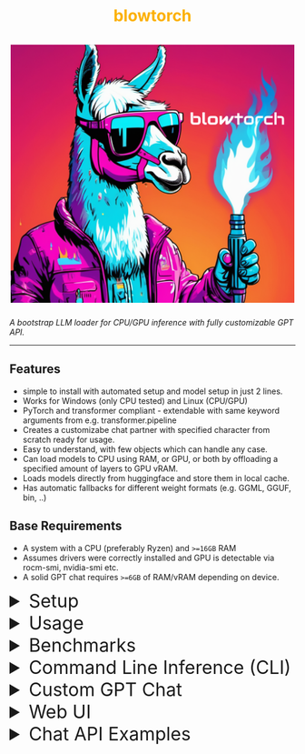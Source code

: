 <h1 align=center style='color:#fcb103'>blowtorch<br>

<br>

<img src="logo.png" style="text-align:center; width:500px">

<br>
<!-- [![Tweet](https://img.shields.io/twitter/url/http/shields.io.svg?style=social)](https://twitter.com/intent/tweet?text=A%bootstrap%LLM%loader%forCPU/GPU%inference%with%fully%customizable%GPT%API.&url=https://github.com/B0-B/blowtorchl&hashtags=AI,ML,LLM,transformer,customgpt,api,python) -->

</h1>

*A bootstrap LLM loader for CPU/GPU inference with fully customizable GPT API.*

---

## Features
- simple to install with automated setup and model setup in just 2 lines.
- Works for Windows (only CPU tested) and Linux (CPU/GPU)
- PyTorch and transformer compliant - extendable with same keyword arguments from e.g. transformer.pipeline
- Creates a customizabe chat partner with specified character from scratch ready for usage.
- Easy to understand, with few objects which can handle any case.
- Can load models to CPU using RAM, or GPU, or both by offloading a specified amount of layers to GPU vRAM.
- Loads models directly from huggingface and store them in local cache.
- Has automatic fallbacks for different weight formats (e.g. GGML, GGUF, bin, ..)

## Base Requirements    
- A system with a CPU (preferably Ryzen) and `>=16GB` RAM
- Assumes drivers were correctly installed and GPU is detectable via rocm-smi, nvidia-smi etc.
- A solid GPT chat requires `>=6GB` of RAM/vRAM depending on device.


<!-- SETUP -->
<details>
<summary style="font-size:2rem">Setup</summary>

---

Clone the repository

    git clone git@github.com:B0-B/blowtorch.git
    cd blowtorch

Run `build`, this will build binaries and run `pip` setup of `blowtorch` on both platforms, Windows and Linux.

```bash
# for AMD ROCm users
python setup.py install rocm

# for CUDA users
python setup.py install cuda

# just CPU
python setup.py install cpu
```
</details>  


<!-- USAGE -->
<details>
<summary style="font-size:2rem">Usage</summary>

---

By default, if no huggingface model was specified, blowtorch will load a slim model called [Writer/palmyra-small](https://huggingface.co/Writer/palmyra-small), which is good for pure testing:

```python
from blowtorch import client
client(device='cpu').cli()
```

Generally speaking, LLMs are designed to continue (predict) word sequences, thus loading an LLM and generating from inputs like a started sentence, it will try to finish the sentence. For a chat-like experience, blowtorch exploits and tracks the context and initializes the chat with attributes (and character), which allows the AI to track the context and reason accordingly.

First, to download and run an arbitrary huggingface model,even with specified checkpoint file

```python
cl = client('llama-2-7b-chat.Q2_K.gguf', 
            'TheBloke/Llama-2-7B-Chat-GGUF', 
            name='AI',
            device='cpu', 
            model_type="llama",
            max_new_tokens = 1000,
            context_length = 6000)
```
also, you can give your client a name, model_type (should match the current model), and it's possible to pre-define some transformers kwargs, but those can be overriden by ``cli`` or ``chat`` method kwargs.
For a gpt-chat in the console one can use the ``chat`` method

```python
cl.chat(
    max_new_tokens=128, 
    char_tags=[
        'polite',
        'focused and helpful',
        'expert in programing',
        'obedient'
    ], 
    username='Human',
    do_sample=False, 
    temperature=0.8, 
    repetition_penalty=1.1)
```

As shown in this snippet, `chat` takes several arguments: ``max_new_tokens`` allow to control the output length (high values can impact generation time), ``char_tags`` allows to specify attributes or character, ``username`` specifies the user's name.
The other variables ``do_sample, temperature, repetition_penalty`` are additional ``transformer`` kwargs, that will be accepted as well. Alternatively, the chat arguments can be pre-loaded (often useful) with the ``setConfig`` method

```python
cl = client('llama-2-7b-chat.Q2_K.gguf', 
            'TheBloke/Llama-2-7B-Chat-GGUF', 
            name='AI',
            device='cpu', 
            model_type="llama",
            max_new_tokens = 1000,
            context_length = 6000)

cl.setConfig(
    char_tags=[
        'carring comrade',
        'polite',
        'focused and helpful',
        'expert in programing',
        'obedient'
    ], 
    username='Human',
    do_sample=True, 
    temperature=0.8, 
    repetition_penalty=1.1
)

cl.chat() # no arguments needed
```

Once the configuration of a client is setup, it may be exposed via a **web server** for a better GUI

```python
cl.setConfig(
    char_tags=[
        'carring comrade',
        'polite',
        'focused and helpful',
        'expert in programing',
        'obedient'
    ], 
    username='Human',
    do_sample=True, 
    temperature=0.8, 
    repetition_penalty=1.1
)

# expose web service
from blowtorch import webUI
webUI(cl)
```
</details>




<!-- BENCHMARKS -->
<details>
<summary style="font-size:2rem">Benchmarks</summary>

---

`blowtorch` comes with a built-in benchmark feature. Assuming a configured client, loaded with a model of choice, the bench method can be called for performance metrics and memory usage. Note that for proper measurement and better estimate, the benchmark performs a 512 token generation which can take around a minute.

```python
cl = client('llama-2-7b-chat.Q2_K.gguf', 
            'TheBloke/Llama-2-7B-Chat-GGUF', 
            name='AI',
            device='cpu', 
            model_type="llama",
            context_length = 6000)

cl.bench()
```

    info: start benchmark ...

    -------- benchmark results --------
    Device: AMD64 Family 23 Model 113 Stepping 0, AuthenticAMD
    RAM Usage: 3.9 gb
    vRAM Usage: 0 b
    Max. Token Window: 512
    Tokens Generated: 519
    Bytes Generated: 1959 bytes
    Token Rate: 6.701 tokens/s
    Data Rate: 25.294 bytes/s
    Bit Rate: 202.352 bit/s
    TPOT: 149.231 ms/token
    Total Gen. Time: 77.448 s

The results show that the total RAM consumption (of the total python process) takes around $3.9GB$.

</details>




<!-- CLI -->
<details>
<summary style="font-size:2rem">Command Line Inference (CLI)</summary>

---

Pre-trained models like e.g. Llama2 can directly be ported from huggingface hub, and subsequently propagate inputs or inference, through the model.


```python
from blowtorch import client

AI = client(hugging_face_path='TheBloke/Llama-2-7B-Chat-GGML', device='cpu', model_type="llama") # model_type is transformer compliant arg
# start the command line interface for text interaction with some transformer.pipeline arguments
AI.cli(max_new_tokens=64, do_sample=True, temperature=0.8, repetition_penalty=1.2)
```
```python
Human:special relativity
Llama-2-7B-Chat-GGML: [{'generated_text': "special relativity and the meaning of time\n\nTime and its relationship to space are fundamental concepts in physics. According to Newton's laws 
of motion, time is a fixed quantity that moves along with space, yet according to Einstein's special relativity, time has no actual physical existence. This paradox has puzzled"}]
```

```
Human: can you explain what a dejavu is?
Llama-2-7B-Chat-GGML: [{'generated_text': 'can you explain what a dejavu is?\n\nAnswer: A deja vu is a French term that refers to a feeling of familiarity or recognition that cannot be explained. It\'s the sensation of having already experienced an event, situation, or place, even though you know that you have not. Deja vu can also be described as a "'}]
```

The cli is a useful method is intended for testing forward-propagation and will not track context, or be reasonable (rather halucinating a bit).

</details>



<!-- GPT CHAT  -->
<details>
<summary style="font-size:2rem">Custom GPT Chat</summary>

---

The chat function of blowtorch can create a gpt-like chatbot, with a specified character.

    User: Hello, AI.
    AI: Hello! How can I assist you today?
    human: can you help me a physics question?       
    AI: Of course, I'd be happy to help! What is the question?
    human: Can you explain me Ehrnfest's theorem?
    AI: Of course, I'd be happy to help! Ehrnfest's Theorem states that if two functions are continuous on the same interval, then their compositions are also continuous on that interval. Let me know if you have any questions or need further clarification.

Also blowtorch can impersonate people, like well known celebrities, here is an example of a cheeky chatbot who talks like Arnold Schwarzenegger

```python
from blowtorch import client

client('llama-2-7b-chat.Q2_K.gguf', 
    'TheBloke/Llama-2-7B-Chat-GGUF', 
    name='Arnold',
    device='cpu', 
    model_type="llama"
).chat(
    max_new_tokens=128, 
    char_tags=['funnily impersonates Arnold Schwarzenegger', 'joking', 'randomly stating facts about his career', 'hectic'], 
    do_sample=False, 
    temperature=0.8, 
    repetition_penalty=1.1
) `
```   

    human: who are you?
    Arnold: Oh, just me, the Terminator, the Governator, the man who will be back... (winks) (23.6s)

    human: when can we expect another flick, from Stallone I mean?
    Arnold: (chuckles) Well, let's not get ahead of ourselves here. 
    I'm still rocking out in the gym, keeping my body looking like a tank, 
    as the great philosopher once said "I'll be back" (smirks) (10.8s)

    human: Well I think youhave a dad bod! 
    Arnold: (laughs) Dad bod?! (chuckles) Kid, I'm 74 years old, and I'm feeling better than ever! Don't believe these young whippersnappers who say I've gone soft. I'm still the baddest of them all! (flexes)
    (15.2s)

    human: Can you give me a step-by-step guide to improve my abs please?
    Arnold: (chuckles) Ah, kid, you want to know how to get those washboard abs like mine? Let me tell you something, it takes more than just a few crunches to become the Terminator. You gotta train hard, eat right, and never give up! (pounds chest) (11.8s)

also we can play a game of **guess who**

    human: Let's play guess who
    Arnold: Ah, a game of wit and charm! *adjusts sunglasses* I am always ready to put on a show for my dear friend here! *winks* 

    human: Ok I am thinking of a character, and you are allowed to ask yes or no questions until you make the right pick, got it?
    Arnold: *nods* Of course, my dear! *grinning* Ask away, my dear! *wags eyebrows*
    human: now you ask me a question
    Arnold: *thoughtfully* Hmmm...is this person a historical figure? *winks*
    human: yes
    Arnold: *excitedly* Oh, that narrows it down to like...a billion people! *chuckles* But seriously, how did you know I was thinking of someone from history? *raises an eyebrow*

    human: Well the person I am thinking of is definitely an historic figure, just continue questioning you are on a good track!
    Arnold: *smirks* Ah, I see! *leaning in* So, does this person have any superpowers? *winks*

    human: No
    Arnold: *disappointed* Oh noooo...I was hoping for a challenge! *pouts* But fear not, my dear! *adjusts sunglasses* I shall still try my best to solve this puzzle! *determined look* So, tell me more about this person...is he/she from ancient times? *tips sunglasses*

    human: Yes, the person is from ancient times!
    Arnold: *excitedly* Oh boy, this is getting interesting! *nods* So, this person lived over 2000 years ago? *asks innocently* And what else can you tell me about them? *curious expression*
    human: Yes!
</details>


<!-- WEB UI  -->
<details>
<summary style="font-size:2rem">Web UI</summary>

---

```python
cl.setConfig(
    char_tags=[
        'carring comrade',
        'polite',
        'focused and helpful',
        'expert in programing',
        'obedient'
    ], 
    username='Human',
    do_sample=True, 
    temperature=0.8, 
    repetition_penalty=1.1
)

from blowtorch import webUI
webUI(cl)
```

</details>


<!-- API EXAMPLES -->
<details>
<summary style="font-size:2rem">Chat API Examples</summary>

---


The following is an example of loading a specific model file (from huggingface card) in **GGUF** format. This will be automatically loaded with [ctransformers](https://github.com/marella/ctransformers) in a single line. 

blowtorch's chat method tracks the context, so the LLM can argue and even write code.
For better output increase the max token size.

```python
from blowtorch import client
client('llama-2-7b-chat.Q2_K.gguf', 'TheBloke/Llama-2-7B-Chat-GGUF', 'cpu', model_type="llama").chat(max_new_tokens=512, do_sample=False, temperature=0.8, repetition_penalty=1.1)
```

    Human: please create a python script which loads a huggingface model into transformers.
    AI Assistant: Of course! To load a Hugging Face model into Transformers, you will need to use the `transformers` library. Here's an example of how you can do this:
    ```
    import pandas as pd
    from transformers import AutoTokenizer, AutoModelForSequenceClassification# Load the Hugging Face model
    model_name = "bert-base-uncased"
    tokenizer = AutoTokenizer.from_pretrained(model_name)# Create a new dataset for training
    train_data = pd.DataFrame({"text": ["This is a test sentence."], "label": [1]})# Train the model
    model = AutoModelForSequenceClassification.from_pretrained(tokenizer, train_data=train_data)
    ```
    Please let me know if you have any questions or need further assistance.
    (82.27s)

An attempt to write a letter:

    human: Write a letter of a russia soldier who writes a letter from germany in 1945 to his mother in Russia.

    Llama-2-7B-Chat-GGUF:  Unterscheidung von der Ukraine und Belarus.
    Dear Mother,
    I hope this letter finds you in good health and spirits. I am writing to you from Germany, where I have been deployed with my unit since the beginning of this year. It has been a long and 
    difficult journey, but I am proud to be serving my country in this time of need.
    The war in Europe is coming to an end, and we are close to victory. I can see the end of the tunnel, and I know that soon we will be able to return home and rebuild our country. I am proud of what we have accomplished so far, and I know that our sacrifices will not be forgotten.
    But even in the midst of all this chaos and destruction, I cannot help but think of you and father back in Russia. I miss you both dearly, and I wish you were here with me to share in this momentous occasion. I know that you are proud of me too, and I hope that you are taking care of yourselves and staying safe during these difficult times.
    Mother, I want you to know that I have seen many things on this journey that I will never forget. The sights and sounds of war are something that no one should ever have to experience, but I know that it is something that I will always carry with me. I have seen the worst of humanity, but I have also seen the best. I have seen people come together in ways that I never thought possible, and I have seen the resilience and strength of the human spirit.
    I know that this war will soon be over, and I will be returning home to you and father. I cannot wait to hold you both in my arms again and to start rebuilding our lives together. Until then, know that I love you both more than anything in the world, and that I will always be with you in spirit.
    Your loving son,
    [Soldier's Name]
</details>



